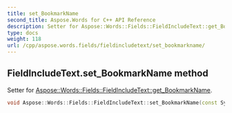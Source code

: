 ```yaml
---
title: set_BookmarkName
second_title: Aspose.Words for C++ API Reference
description: Setter for Aspose::Words::Fields::FieldIncludeText::get_BookmarkName. 
type: docs
weight: 118
url: /cpp/aspose.words.fields/fieldincludetext/set_bookmarkname/
---
```

## FieldIncludeText.set_BookmarkName method


Setter for [Aspose::Words::Fields::FieldIncludeText::get_BookmarkName](../get_bookmarkname/).

```cpp
void Aspose::Words::Fields::FieldIncludeText::set_BookmarkName(const System::String &value)
```

